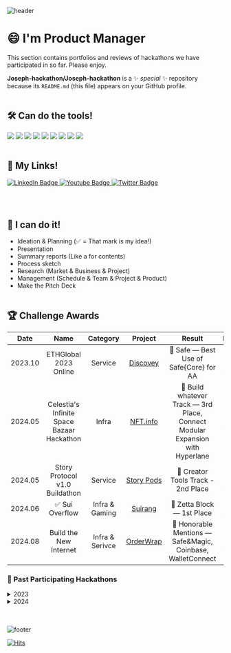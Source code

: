 ![header](https://capsule-render.vercel.app/api?type=waving&color=auto&height=300&section=header&text=Hackathon%20Review&fontSize=40&animation=fadeIn&fontAlignY=38)

# 😄 I'm Product Manager
This section contains portfolios and reviews of hackathons we have participated in so far.
Please enjoy.

**Joseph-hackathon/Joseph-hackathon** is a ✨ _special_ ✨ repository because its `README.md` (this file) appears on your GitHub profile.
<br></br>
## 🛠️ Can do the tools!
<img src="https://img.shields.io/badge/Figma-F24E1E?style=flat&logo=Figma&logoColor=white"/> <img src="https://img.shields.io/badge/Google Docs-4285F4?style=flat&logo=googledocs&logoColor=white"/> <img src="https://img.shields.io/badge/Google Sheet-34A853?style=flat&logo=googlesheets&logoColor=white"/> <img src="https://img.shields.io/badge/Google Meet-00897B?style=flat&logo=googlemeet&logoColor=white"/> <img src="https://img.shields.io/badge/Notion-ffffff?style=flat&logo=notion&logoColor=black"/> <img src="https://img.shields.io/badge/obsidian-7C3AED?style=flat&logo=obsidian&logoColor=white"/> <img src="https://img.shields.io/badge/Youtube-FF0000?style=flat&logo=youtube&logoColor=white"/> <img src="https://img.shields.io/badge/Mark down-ffffff?style=flat&logo=markdown&logoColor=black"/> <img src="https://img.shields.io/badge/Python-3776AB?style=flat&logo=python&logoColor=white"/>
<br></br>
## 📌 My Links!
<div id="badges">
  <a href="https://www.linkedin.com/in/seongjae-cho-a15490261/">
    <img src="https://img.shields.io/badge/LinkedIn-blue?style=flat&logo=linkedin&logoColor=white" alt="LinkedIn Badge"/>
  </a>
  <a href="https://www.youtube.com/channel/UC00Sml4bBWzSyURSt0RZRrg">
    <img src="https://img.shields.io/badge/YouTube-FF0000?style=flat&logo=youtube&logoColor=white" alt="Youtube Badge"/>
  </a>
  <a href="https://x.com/josephdotpm">
    <img src="https://img.shields.io/badge/x-000000?style=flat&logo=x&logoColor=white" alt="Twitter Badge"/>
  </a>
</div>

<br></br>
## 🚨 I can do it!
- Ideation & Planning (✅ = That mark is my idea!)
- Presentation
- Summary reports (Like a for contents)
- Process sketch
- Research (Market & Business & Project)
- Management (Schedule & Team & Project & Product)
- Make the Pitch Deck
<br></br>

## 🏆 Challenge Awards

|Date|Name|Category|Project|Result|Review|
|:---:|:---:|:---:|:---:|:---:|:---:|
|2023.10|ETHGlobal 2023 Online|Service|[Discovey](https://ethglobal.com/showcase/discovey-tuywc)|🥉 Safe — Best Use of Safe{Core} for AA|[**See more...**](https://github.com/Joseph-hackathon/hackathon/blob/main/ETHGlobal%202023%20Online.md)
|2024.05|Celestia's Infinite Space Bazaar Hackathon|Infra|[NFT.info](https://dorahacks.io/ko/buidl/12604)|🥉 Build whatever Track — 3rd Place, Connect Modular Expansion with Hyperlane|[**See more...**](https://github.com/Joseph-hackathon/hackathon/blob/main/Celestia's%20Infinite%20Space%20Bazaar%20Hackathon%20.md)
|2024.05|Story Protocol v1.0 Buildathon|Service|[Story Pods](https://devfolio.co/projects/story-podcast-3d2e)|🥈 Creator Tools Track - 2nd Place|[**See more...**](https://github.com/Joseph-hackathon/hackathon/blob/main/Story%20Protocol%20v1.0%20Buildathon.md)
|2024.06|✅ Sui Overflow|Infra & Gaming|[Suirang](https://docs.google.com/presentation/d/1ub2e2YDdFAdV_jgsCEQXuFHDZwFf5scdk9yzNkMKE6s/edit?usp=sharing)|🥇 Zetta Block — 1st Place|[**See more...**](https://github.com/Joseph-hackathon/hackathon/blob/main/Sui%20overflow.md)
|2024.08|Build the New Internet|Infra & Serivce|[OrderWrap](https://devfolio.co/projects/orderwrap-2eb8)|🛒 Honorable Mentions — Safe&Magic, Coinbase, WalletConnect|[**See more...**](https://github.com/Joseph-hackathon/hackathon/blob/main/Build%20the%20New%20Internet.md)

### 📜 Past Participating Hackathons

<details>
<summary>
  2023
</summary>
<div markdown="1">

#### 🏆 Awards
|Date|Name|Category|Project|Result|Review|
|:---:|:---:|:---:|:---:|:---:|:---:|
|2023.06|Chainlink Spring 2023 Hackathon|Service|[Trypto](https://devpost.com/software/not-yet-6rw8c2?ref_content=my-projects-tab&ref_feature=my_projects)|🎉 Chainlink Top Qulity Prizes|[**See more...**](https://github.com/Joseph-hackathon/hackathon/blob/main/Chainlink%20Spring%202023%20Hackathon.md)

#### Past Project
##### ✅ Constellation: A Chainlink Hackathon
> [**Re-Fresh**](https://github.com/Joseph-hackathon/hackathon/blob/main/Constellation%3A%20A%20Chainlink%20Hackathon.md) — To breathe life into a dying project

</div>
</details>

<details>
<summary>
  2024
</summary>
<div markdown="1">

#### 🏆 Awards
|Date|Name|Category|Project|Result|Review|
|:---:|:---:|:---:|:---:|:---:|:---:|
|2024.03|ETHGlobal: Frameworks|Gaming|[Dynamic Boy](https://ethglobal.com/showcase/dynamic-boy-xpwo0)|🎉 Dynamic — $100 and 3 months advanced plan|[**See more...**](https://github.com/Joseph-hackathon/hackathon/blob/main/ETHGlobal:%20Frameworks.md)
|2024.04|✅ Scaling Ethereum 2024|E-commerce|[Complace](https://ethglobal.com/showcase/complace-7v01t)|🏃Filecoin: Decentralize your dApps with Filecoin - Runner Ups|[**See more...**](https://github.com/Joseph-hackathon/hackathon/blob/main/Scaling%20Ethereum%202024.md)
|2024.04|✅ Block Magic: A Chainlink Hackathon|DeFi(NFT AMM)|[Ringle](https://devpost.com/software/ringle)|Scroll -prize pool|[**See more...**](https://github.com/Joseph-hackathon/hackathon/blob/main/Block%20Magic:%20A%20Chainlink%20Hackathon.md)
|2024.06|✅ HackFs 2024|Infra & Service|[Filtion](https://ethglobal.com/showcase/filtion-i0rnb), [Filplorer](https://ethglobal.com/showcase/filplorer-xofgw)|🏊 Filecoin — Honorable Mentions: Pool prize, Fleek — Pool Prize x2|[**See more...**](https://github.com/Joseph-hackathon/hackathon/blob/main/ETHGlobal:%20HackFS%202024.md)

  <details>
  <summary>
    Past Project
  </summary>
  <div markdown="1">
  
  ##### ✅ ETHGlobal: LFGHO
  > [**GCLC - GHO Credit Loan Card**](https://github.com/Joseph-hackathon/hackathon/blob/main/ETHGlobal%3A%20LFGHO.md) — Web3 GHO-based simple payment system and dNFT credit loan card payment system
  
  ##### ✅ ETHGlobal: Circuit Breaker
  > [**zk-LinkHub**](https://github.com/Joseph-hackathon/hackathon/blob/main/ETHGlobal%3A%20Circuit%20Breaker.md) — Unlock online potential with ZK email: Unique email, website, and collaboration tools for seamless digital experiences
  
  ##### ETH Seoul 2024
  > [**AI Guard Snap**](https://github.com/Joseph-hackathon/hackathon/blob/main/ETH%20Seoul%202024.md) — AI Guard Snap provides wallet snap services and AI-based API services
  
  ##### StarkHack
  > [**HyperStark**](https://github.com/Joseph-hackathon/hackathon/blob/main/StarkHack.md) — Automated Rewards and Reinvesting, Harvesting in the HyperStark Vault Service on Starknet.
  
  ##### ✅ Mintory
  > [**Mintory**](https://github.com/Joseph-hackathon/hackathon/blob/main/Superhack.md) — If Solana has Pump.fun, Optimism and Base-based Superchain ecosystem have Mintory.fun, a playground dedicated to NFTs!
  
  ##### ✅ Smart Various
  > [**Smart Various**](https://github.com/Joseph-hackathon/hackathon/blob/main/HELLO%20FUTURE%20HACKATHON.md) — AI Based the smart contract analysis platform
  
  </div>
  </details>

</div>
</details>
<br></br>

![footer](https://capsule-render.vercel.app/api?type=waving&color=auto&height=90&section=footer)

[![Hits](https://hits.seeyoufarm.com/api/count/incr/badge.svg?url=https%3A%2F%2Fgithub.com%2Fjoesph-hackathon%2Fhit-counter&count_bg=%23D76FEF&title_bg=%23555555&icon=&icon_color=%23E7E7E7&title=hits&edge_flat=false)](https://hits.seeyoufarm.com)
